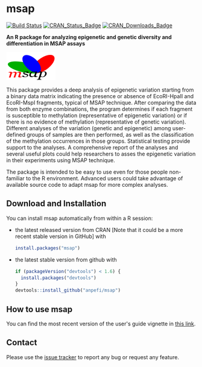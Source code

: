 # msap
[![Build Status](https://travis-ci.org/anpefi/msap.png?branch=develop)](https://travis-ci.org/anpefi/msap)
[![CRAN_Status_Badge](http://www.r-pkg.org/badges/version-last-release/msap)](http://cran.r-project.org/package=msap)
[![CRAN_Downloads_Badge](https://cranlogs.r-pkg.org/badges/grand-total/msap)](http://cran.r-project.org/package=msap)
  
**An R package for analyzing epigenetic and genetic diversity and differentiation in MSAP assays**

![](images/msap.logo.png)

This package provides a deep analysis of epigenetic variation starting from a binary data matrix indicating the presence or absence of EcoRI-HpaII and EcoRI-MspI fragments, typical of MSAP technique. After comparing the data from both enzyme combinations, the program determines if each fragment is susceptible to methylation (representative of epigenetic variation) or if there is no evidence of methylation (representative of genetic variation). Different analyses of the variation (genetic and epigenetic) among user-defined groups of samples are then performed, as well as the classification of the methylation occurrences in those groups. Statistical testing provide support to the analyses. A comprehensive report of the analyses and several useful plots could help researchers to asses the epigenetic variation in their experiments using MSAP technique.

The package is intended to be easy to use even for those people non-familiar to the R environment. Advanced users could take advantage of available source code to adapt msap for more complex analyses.
 

## Download and Installation
You can install msap automatically from within a R session:


* the latest released version from CRAN [Note that it could be a more recent stable version in GitHub] with

    ```R
    install.packages("msap")   
    ````

* the latest stable version from github with

    ```R
    if (packageVersion("devtools") < 1.6) {
      install.packages("devtools")
    }
    devtools::install_github("anpefi/msap")
 
    ```


## How to use msap
You can find the most recent version of the user's guide vignette in [this link](https://github.com/anpefi/msap/blob/master/pkg/msap/vignettes/msap.pdf).


## Contact

Please use the [issue tracker](https://github.com/anpefi/msap/issues) to report any bug or request any feature.

